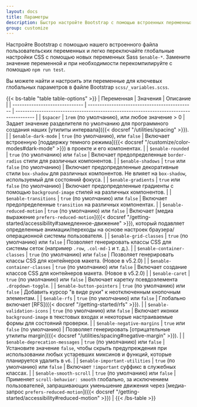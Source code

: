 ```yaml
---
layout: docs
title: Параметры
description: Быстро настройте Bootstrap с помощью встроенных переменных, чтобы легко переключать глобальные настройки CSS для управления стилем и поведением.
group: customize
---
```


Настройте Bootstrap с помощью нашего встроенного файла пользовательских переменных и легко переключайте глобальные настройки CSS с помощью новых переменных Sass `$enable-*`. Замените значение переменной и при необходимости перекомпилируйте с помощью `npm run test`.

Вы можете найти и настроить эти переменные для ключевых глобальных параметров в файле Bootstrap `scss/_variables.scss`.

{{< bs-table "table table-options" >}}
| Переменная                     | Значения                                      | Описание                                                                               |
| ------------------------------ | --------------------------------------------- | -------------------------------------------------------------------------------------- |
| `$spacer`                      | `1rem` (по умолчанию), или любое значение > 0 | Задает значение разделителя по умолчанию для программного создания наших [утилиты интервала]({{< docsref "/utilities/spacing" >}}). |
| `$enable-dark-mode` | `true` (по умолчанию), или `false` | Включает встроенную [поддержку темного режима]({{< docsref "/customize/color-modes#dark-mode" >}}) в проекте и его компонентах. |
| `$enable-rounded`              | `true` (по умолчанию) или `false`             | Включает предопределенные `border-radius` стили для различных компонентов. |
| `$enable-shadows`              | `true` или `false` (по умолчанию)             | Включает предопределенные декоративные стили `box-shadow` для различных компонентов. Не влияет на `box-shadow`, используемый для состояний фокуса. |
| `$enable-gradients`            | `true` или `false` (по умолчанию)             | Включает предопределенные градиенты с помощью `background-image` стилей на различных компонентов. |
| `$enable-transitions`          | `true` (по умолчанию) или `false`             | Включает предопределенные `transition` на различных компонентах. |
| `$enable-reduced-motion`       | `true` (по умолчанию) или `false`             | Включает [медиа выражение `prefers-reduced-motion`]({{< docsref "/getting-started/accessibility#замедленное-движение" >}}), который подавляет определенные анимации/переходы на основе настроек браузера/операционной системы пользователя. |
| `$enable-grid-classes`         | `true` (по умолчанию) или `false`             | Позволяет генерировать классы CSS для системы сеток (например `.row`, `.col-md-1` и т. д.). |
| `$enable-container-classes`    | `true` (по умолчанию) или `false`             | Позволяет генерировать классы CSS для контейнеров макета. (Новое в v5.2.0) |
| `$enable-container-classes`    | `true` (по умолчанию) или `false`             | Включает создание классов CSS для контейнеров макета. (Новое в v5.2.0) |
| `$enable-caret`                | `true` (по умолчанию) или `false`             | Включает каретку псевдоэлемента `.dropdown-toggle`. |
| `$enable-button-pointers`      | `true` (по умолчанию) или `false`             | Добавить курсор "в виде руки" к неотключенным кнопочным элементам. |
| `$enable-rfs`                  | `true` (по умолчанию) или `false`             | Глобально включает [RFS]({{< docsref "/getting-started/rfs" >}}). |
| `$enable-validation-icons`     | `true` (по умолчанию) или `false`             | Включает иконки `background-image` в текстовых входах и некоторые настраиваемые формы для состояний проверки. |
| `$enable-negative-margins`     | `true` или `false` (по умолчанию)             | Позволяет генерировать [отрицательные утилиты margin]({{< docsref "/utilities/spacing#negative-margin" >}}). |
| `$enable-deprecation-messages` | `true` (по умолчанию) или `false`             | Установите значение `false`, чтобы скрыть предупреждения при использовании любых устаревших миксинов и функций, которые планируется удалить в `v6`. |
| `$enable-important-utilities`  | `true` (по умолчанию) или `false`             | Включает `!important` суффикс в служебных классах. |
| `$enable-smooth-scroll`        | `true` (по умолчанию) или `false`             | Применяет `scroll-behavior: smooth` глобально, за исключением пользователей, запрашивающих уменьшение движения через [медиа-запрос `prefers-reduced-motion`]({{< docsref "/getting-started/accessibility#reduced-motion" >}}) |
{{< /bs-table >}}
